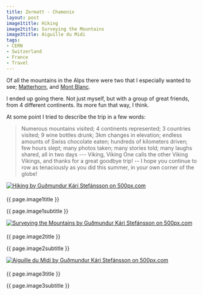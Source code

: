```yaml
---
title: Zermatt - Chamonix
layout: post
image1title: Hiking
image2title: Surveying the Mountains
image3title: Aiguille du Midi
tags: 
- CERN
- Switzerland
- France
- Travel
---
```


Of all the mountains in the Alps there were two that I especially wanted to see; <a href="http://en.wikipedia.org/wiki/Matterhorn">Matterhorn</a>, and <a href="http://en.wikipedia.org/wiki/Mont_Blanc">Mont Blanc</a>.

I ended up going there.
Not just myself, but with a group of great friends, from 4 different continents. 
Its more fun that way, I think.

At some point I tried to describe the trip in a few words:

<blockquote>
Numerous mountains visited; 4 continents represented; 3 countries visited; 9 wine bottles drunk; 3km changes in elevation; endless amounts of Swiss chocolate eaten; hundreds of kilometers driven; few hours slept; many photos taken; many stories told; many laughs shared, all in two days --- Viking, Viking One calls the other Viking Vikings, and thanks for a great goodbye trip! -- I hope you continue to row as tenaciously as you did this summer, in your own corner of the globe! 	
</blockquote>

<div id="myCarousel" class="carousel slide">
  <!-- Carousel items -->
	<div class="carousel-inner">
		<div class="active item">
<a href="http://500px.com/photo/46554248">
  <img src="http://ppcdn.500px.org/46554248/fdaca59fcbc416b9faaa825ba1e1ff26a19b088e/4.jpg" alt="Hiking by Guðmundur Kári Stefánsson on 500px.com" border="0" style="margin: 0 0 5px 0;">
</a>
			<div class="container">
				<div class="carousel-caption">
					<p class="lead"> {{ page.image1title }}</p>
					<p class="muted"> {{ page.image1subtitle }}</p>
				</div>
			</div>
		</div>
	</div>
</div>

<div id="myCarousel" class="carousel slide">
  <!-- Carousel items -->
	<div class="carousel-inner">
		<div class="active item">
<a href="http://500px.com/photo/44206782">
  <img src="http://pcdn.500px.net/44206782/cd02aeb12dba2860fa93027ec066689359ac3b14/4.jpg" alt="Surveying the Mountains by Guðmundur Kári Stefánsson on 500px.com" border="0" style="margin: 0 0 5px 0;">
</a>
			<div class="container">
				<div class="carousel-caption">
					<p class="lead"> {{ page.image2title }}</p>
					<p class="muted"> {{ page.image2subtitle }}</p>
				</div>
			</div>
		</div>
	</div>
</div>

<div id="myCarousel" class="carousel slide">
  <!-- Carousel items -->
	<div class="carousel-inner">
		<div class="active item">
<a href="http://500px.com/photo/50429118">
  <img src="http://ppcdn.500px.org/50429118/e0bcaeff038b77fc2059f2bb4e354ae83e86d832/5.jpg" alt="Aiguille du Midi by Guðmundur Kári Stefánsson on 500px.com" border="0" style="margin: 0 0 5px 0;">
</a>
			<div class="container">
				<div class="carousel-caption">
					<p class="lead"> {{ page.image3title }}</p>
					<p class="muted"> {{ page.image3subtitle }}</p>
				</div>
			</div>
		</div>
	</div>
</div>


